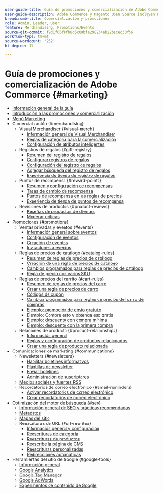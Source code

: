 ```yaml
---
user-guide-title: Guía de promociones y comercialización de Adobe Commerce
user-guide-description: Adobe Commerce y Magento Open Source incluyen muchas herramientas que puede utilizar para impulsar las ventas, crear oportunidades de participación de los clientes y configurar promociones segmentadas.
breadcrumb-title: Comercialización y promociones
role: Admin, Leader, User
feature: Merchandising, Promotions/Events
source-git-commit: f9d1f66f8fb8d5c00bfa298234ab22becec33f56
workflow-type: tm+mt
source-wordcount: '262'
ht-degree: 1%

---
```



# Guía de promociones y comercialización de Adobe Commerce {#marketing}

- [Información general de la guía](guide-overview.md)
- [Introducción a las promociones y comercialización](introduction.md)
- [Menú Marketing](marketing-menu.md)
- Comercialización {#merchandising}
   - Visual Merchandiser {#visual-merch}
      - [Información general de Visual Merchandiser](visual-merchandiser.md)
      - [Reglas de categoría para la comercialización](category-product-rules.md)
      - [Configuración de atributos inteligentes](smart-attributes-configure.md)
   - Registros de regalos {#gift-registry}
      - [Resumen del registro de regalos](gift-registries.md)
      - [Configurar registros de regalos](gift-registry-configure.md)
      - [Configuración del registro de regalos](gift-registry-create.md)
      - [Agregar búsqueda del registro de regalos](gift-registry-search.md)
      - [Experiencia de tienda de registro de regalos](gift-registry-storefront.md)
   - Puntos de recompensa {#reward-points}
      - [Resumen y configuración de recompensas](rewards-loyalty.md)
      - [Tasas de cambio de recompensa](reward-exchange-rates.md)
      - [Puntos de recompensa en las reglas de precios](reward-points-price-rules.md)
      - [Experiencia de tienda de puntos de recompensa](reward-points-storefront.md)
   - Revisiones de productos {#product-reviews}
      - [Reseñas de productos de clientes](product-reviews.md)
      - [Moderar críticas](product-reviews-moderate.md)
- Promociones {#promotions}
   - Ventas privadas y eventos {#events}
      - [Información general sobre eventos](events-private-sales.md)
      - [Configuración de eventos](event-configure.md)
      - [Creación de eventos](event-create.md)
      - [Invitaciones a eventos](invitations.md)
   - Reglas de precios de catálogo {#catalog-rules}
      - [Resumen de reglas de precios de catálogo](price-rules-catalog.md)
      - [Creación de una regla de precios de catálogo](price-rules-catalog-create.md)
      - [Cambios programados para reglas de precios de catálogo](price-rule-catalog-scheduled-changes.md)
      - [Regla de precio con varios SKU](price-rule-multiple-sku.md)
   - Reglas de precios del carrito {#cart-rules}
      - [Resumen de reglas de precios del carro](price-rules-cart.md)
      - [Crear una regla de precios de carro](price-rules-cart-create.md)
      - [Códigos de cupón](price-rules-cart-coupon.md)
      - [Cambios programados para reglas de precios del carro de compras](price-rule-cart-scheduled-changes.md)
      - [Ejemplo: promoción de envío gratuito](price-rules-cart-free-shipping.md)
      - [Ejemplo: Compre esto y obtenga eso gratis](price-rules-cart-buy-this-get-that.md)
      - [Ejemplo: descuento con compra mínima](price-rule-discount-minimum-purchase.md)
      - [Ejemplo: descuento con la primera compra](price-rule-discount-first-purchase.md)
   - Relaciones de producto {#product-relationships}
      - [Información general](product-relationships.md)
      - [Reglas y configuración de productos relacionados](product-related-rules.md)
      - [Crear una regla de producto relacionada](product-related-rule-create.md)
- Comunicaciones de marketing {#communications}
   - Newsletters {#newsletters}
      - [Habilitar boletines informativos](newsletters.md)
      - [Plantillas de newsletter](newsletter-template.md)
      - [Enviar boletines](newsletter-queue.md)
      - [Administración de suscriptores](newsletter-subscribers.md)
   - [Medios sociales y fuentes RSS](social-rss.md)
   - Recordatorios de correo electrónico {#email-reminders}
      - [Activar recordatorios de correo electrónico](email-reminder-rules.md)
      - [Crear recordatorios de correo electrónico](email-reminder-rules-create.md)
- Optimización del motor de búsqueda {#seo}
   - [Información general de SEO y prácticas recomendadas](seo-overview.md)
   - [Metadatos](meta-data.md)
   - [Mapas del sitio](sitemap-xml.md)
   - Reescrituras de URL {#url-rewrites}
      - [Información general y configuración](url-rewrite.md)
      - [Reescrituras de categoría](url-rewrite-category.md)
      - [Reescrituras de productos](url-rewrite-product.md)
      - [Reescribe la página de CMS](url-rewrite-cms-page.md)
      - [Reescrituras personalizadas](url-rewrite-custom.md)
      - [Redirecciones automáticas](url-redirect-product-automatic.md)
- Herramientas del sitio de Google {#google-tools}
   - [Información general](google-tools.md)
   - [Google Analytics](google-analytics.md)
   - [Google Tag Manager](google-tag-manager.md)
   - [Google AdWords](google-adwords.md)
   - [Experimentos de contenido de Google](google-content-experiments.md)
